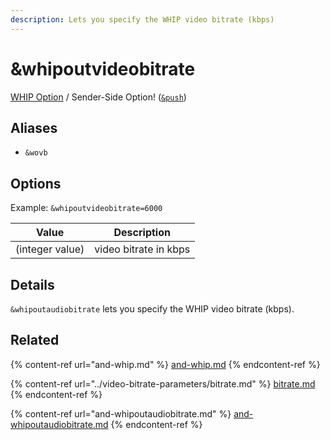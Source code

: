 ```yaml
---
description: Lets you specify the WHIP video bitrate (kbps)
---
```


# \&whipoutvideobitrate

[WHIP Option](../../steves-helper-apps/whip-and-whep-tooling.md) / Sender-Side Option! ([`&push`](../../source-settings/push.md))

## Aliases

* `&wovb`

## Options

Example: `&whipoutvideobitrate=6000`

| Value           | Description           |
| --------------- | --------------------- |
| (integer value) | video bitrate in kbps |

## Details

`&whipoutaudiobitrate` lets you specify the WHIP video bitrate (kbps).

## Related

{% content-ref url="and-whip.md" %}
[and-whip.md](and-whip.md)
{% endcontent-ref %}

{% content-ref url="../video-bitrate-parameters/bitrate.md" %}
[bitrate.md](../video-bitrate-parameters/bitrate.md)
{% endcontent-ref %}

{% content-ref url="and-whipoutaudiobitrate.md" %}
[and-whipoutaudiobitrate.md](and-whipoutaudiobitrate.md)
{% endcontent-ref %}
